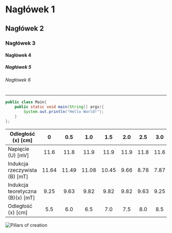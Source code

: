 ﻿# Nagłówek 1
## Nagłówek 2
### Nagłówek 3

#### Nagłówek 4
##### Nagłówek 5
###### Nagłówek 6
#
######

---

```java
public class Main{
    public static void main(String[] args){
        System.out.println("Hello World!");
    }
};
```

| Odległość (x) [cm]            | 0    | 0.5  | 1.0  | 1.5  | 2.0  | 2.5  | 3.0  | 3.5  |
|---------------------------------|:----:|:----:|:----:|:----:|:----:|:----:|:----:|:----:|
| Napięcie (U) [mV]             | 11.6 | 11.8 | 11.9 | 11.9 | 11.9 | 11.8 | 11.6 | 11.3 |
| Indukcja rzeczywista (B) [mT] | 11.64| 11.49| 11.08| 10.45| 9.66 | 8.78 | 7.87 | 6.99 |
| Indukcja teoretyczna (B)(x) [mT] | 9.25 | 9.63 | 9.82 | 9.82 | 9.82 | 9.63 | 9.25 | 8.68 |
| Odległość (x) [cm]            | 5.5  | 6.0  | 6.5  | 7.0  | 7.5  | 8.0  | 8.5  | 9.0  |

![Pillars of creation](pillars_of_creation.jpg)
